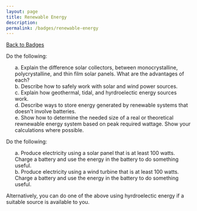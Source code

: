 ```yaml
---
layout: page
title: Renewable Energy
description: 
permalink: /badges/renewable-energy
---
```


<style>li {list-style:none;}</style>

[Back to Badges](/badges)

Do the following:

- a. Explain the difference solar collectors, between monocrystalline, polycrystalline, and thin film solar panels. What are the advantages of each?
- b. Describe how to safely work with solar and wind power sources.
- c. Explain how geothermal, tidal, and hyrdroelectic energy sources work.
- d. Describe ways to store energy generated by renewable systems that doesn't involve batteries.
- e. Show how to determine the needed size of a real or theoretical rewnewable energy system based on peak required wattage. Show your calculations where possible.

Do the following:

- a. Produce electricity using a solar panel that is at least 100 watts. Charge a battery and use the energy in the battery to do something useful.
- b. Produce electricity using a wind turbine that is at least 100 watts. Charge a battery and use the energy in the battery to do something useful.

Alternatively, you can do one of the above using hyrdroelectic energy if a suitable source is available to you.
